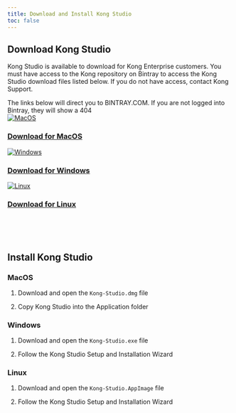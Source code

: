 ```yaml
---
title: Download and Install Kong Studio
toc: false
---
```

## Download Kong Studio

Kong Studio is available to download for Kong Enterprise customers. You must have access to the Kong repository on Bintray to access the Kong Studio download files listed below. If you do not have access, contact Kong Support.

<div class="alert alert-warning">The links below will direct you to BINTRAY.COM. If you are not logged into Bintray, they will show a 404</div>

<div class="docs-grid">
  <div class="docs-grid-block">
    <a href="https://bintray.com/kong/studio/desktop#files" target="_blank">
    <img src="/assets/images/icons/install/install-macos.png" alt="MacOS" />
    <h3>Download for MacOS</h3>
    </a>
  </div>
    <div class="docs-grid-block">
    <a href="https://bintray.com/kong/studio/desktop#files"  target="_blank">
    <img src="/assets/images/icons/install/install-windows.png" alt="Windows" />
    <h3>Download for Windows</h3>
    </a>
  </div>
    <div class="docs-grid-block">
    <a href="https://bintray.com/kong/studio/desktop#files"  target="_blank">
    <img src="/assets/images/icons/install/install-linux.png" alt="Linux" />
    <h3>Download for Linux</h3>
    </a>
  </div>
</div>
<br/><br/><br/>

## Install Kong Studio

### MacOS

1. Download and open the `Kong-Studio.dmg` file

2. Copy Kong Studio into the Application folder


### Windows

1. Download and open the `Kong-Studio.exe` file

2. Follow the Kong Studio Setup and Installation Wizard


### Linux

1. Download and open the `Kong-Studio.AppImage` file

2. Follow the Kong Studio Setup and Installation Wizard
